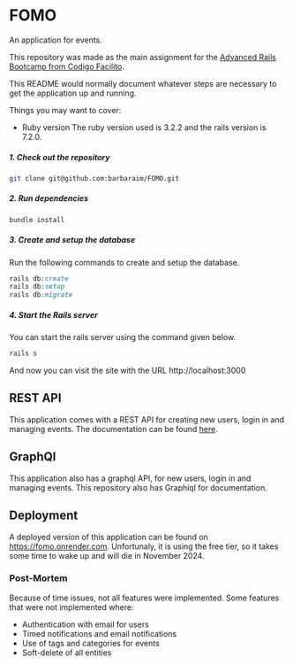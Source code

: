 # FOMO
An application for events.

This repository was made as the main assignment for the [Advanced Rails Bootcamp from Codigo Facilito](https://codigofacilito.com/bootcamps/rails-avanzado).

This README would normally document whatever steps are necessary to get the
application up and running.

Things you may want to cover:

* Ruby version
The ruby version used is 3.2.2 and the rails version is 7.2.0.
##### 1. Check out the repository

```bash
git clone git@github.com:barbaraim/FOMO.git
```
##### 2. Run dependencies

```bash
bundle install
```


##### 3. Create and setup the database

Run the following commands to create and setup the database.

```ruby
rails db:create
rails db:setup
rails db:migrate
```

##### 4. Start the Rails server

You can start the rails server using the command given below.

```ruby
rails s
```

And now you can visit the site with the URL http://localhost:3000

## REST API

This application comes with a REST API for creating new users, login in and managing events. The documentation can be found [here](https://documenter.getpostman.com/view/11793590/2sAXxMgu1q).

## GraphQl 

This application also has a graphql API, for new users, login in and managing events.
This repository also has Graphiql for documentation.

## Deployment

A deployed version of this application can be found on https://fomo.onrender.com. Unfortunaly, it is using the free tier, so it takes some time to wake up and will die in November 2024.

### Post-Mortem

Because of time issues, not all features were implemented. Some features that were not implemented where:
- Authentication with email for users
- Timed notifications and email notifications
- Use of tags and categories for events
- Soft-delete of all entities
